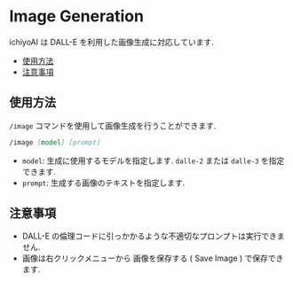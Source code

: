 # Image Generation

ichiyoAI は DALL-E を利用した画像生成に対応しています.

- [使用方法](#使用方法)
- [注意事項](#注意事項)

## 使用方法

`/image` コマンドを使用して画像生成を行うことができます.

```md
/image [model] [prompt]
```

- `model`: 生成に使用するモデルを指定します. `dalle-2` または `dalle-3` を指定できます.
- `prompt`: 生成する画像のテキストを指定します.

## 注意事項

- DALL-E の倫理コードに引っかかるような不適切なプロンプトは実行できません.
- 画像は右クリックメニューから 画像を保存する ( Save Image ) で保存できます.
